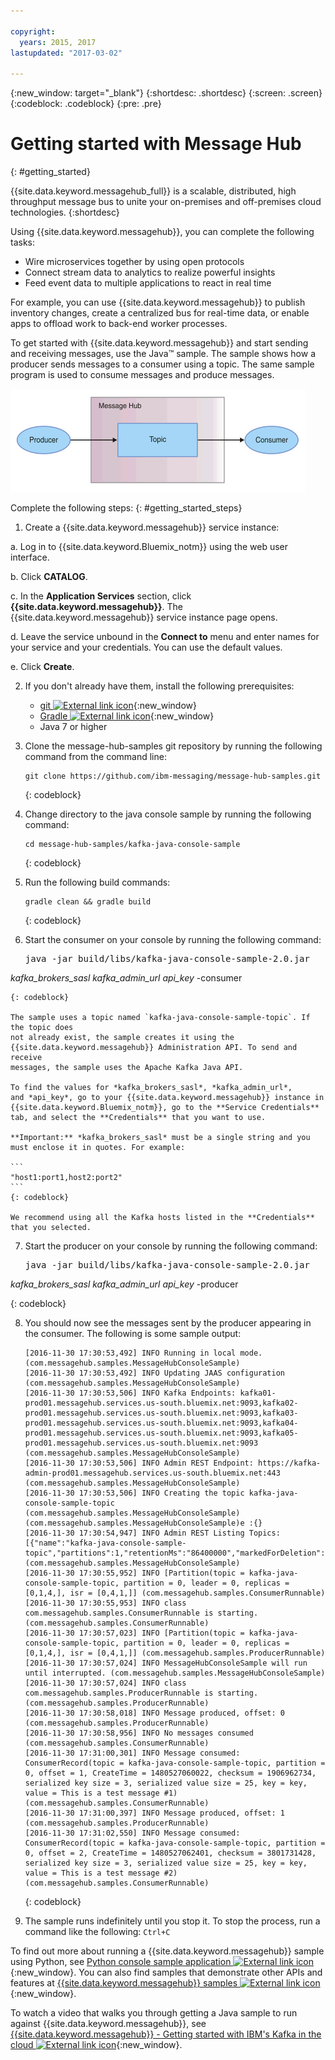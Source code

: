 ```yaml
---

copyright:
  years: 2015, 2017
lastupdated: "2017-03-02"

---
```


{:new_window: target="_blank"}
{:shortdesc: .shortdesc}
{:screen: .screen}
{:codeblock: .codeblock}
{:pre: .pre}

# Getting started with Message Hub
{: #getting_started}


{{site.data.keyword.messagehub_full}} is a scalable,
distributed, high throughput message bus to unite your on-premises and off-premises cloud
technologies.
{:shortdesc}

Using {{site.data.keyword.messagehub}}, you can
complete the following tasks:

* Wire microservices together by using open protocols
* Connect stream data to analytics to realize powerful insights
* Feed event data to multiple applications to react in real time

For example, you can use {{site.data.keyword.messagehub}} to
publish inventory changes, create a centralized bus for real-time data, or enable apps to offload
work to back-end worker processes.

To get started with {{site.data.keyword.messagehub}}
and start sending and receiving messages, use the Java™ sample. The sample shows how a producer sends
messages to a consumer using a topic. The same sample program is used to consume messages and
produce messages.

![Java sample overview diagram](getting_started_sample.gif "Overview diagram of Java sample showing the flow of messages.")


Complete the following steps:
{: #getting_started_steps}
 
1. Create a {{site.data.keyword.messagehub}} service instance:

  a. Log in to {{site.data.keyword.Bluemix_notm}} using the web user interface. 
  
  b. Click **CATALOG**.
  
  c. In the **Application Services** section, click **{{site.data.keyword.messagehub}}**. The {{site.data.keyword.messagehub}} service instance page opens.
  
  d. Leave the service unbound in the **Connect to** menu and enter names for your service and your credentials. You can use the default values.
  
  e. Click **Create**.

2. If you don't already have them, install the following prerequisites:

    * [git ![External link icon](../../icons/launch-glyph.svg "External link icon")](https://git-scm.com/){:new_window}
	* [Gradle ![External link icon](../../icons/launch-glyph.svg "External link icon")](https://gradle.org/){:new_window}
    * Java 7 or higher
 
3. Clone the message-hub-samples git repository by running the following command from the command line:

    ```
    git clone https://github.com/ibm-messaging/message-hub-samples.git
    ```
	{: codeblock}

4. Change directory to the java console sample by running the following command:

    ```
    cd message-hub-samples/kafka-java-console-sample
    ```
	{: codeblock}

5. Run the following build commands:

    ```
    gradle clean && gradle build
    ```
	{: codeblock}

6. Start the consumer on your console by running the following command:

    <pre class="pre">java -jar build/libs/kafka-java-console-sample-2.0.jar
 <var class="keyword varname">kafka_brokers_sasl</var> <var class="keyword varname">kafka_admin_url</var> <var class="keyword varname">api_key</var> -consumer</pre>
 
	{: codeblock}
    
    The sample uses a topic named `kafka-java-console-sample-topic`. If the topic does
    not already exist, the sample creates it using the {{site.data.keyword.messagehub}} Administration API. To send and receive
    messages, the sample uses the Apache Kafka Java API.

    To find the values for *kafka_brokers_sasl*, *kafka_admin_url*,
    and *api_key*, go to your {{site.data.keyword.messagehub}} instance in {{site.data.keyword.Bluemix_notm}}, go to the **Service Credentials** tab, and select the **Credentials** that you want to use.
    
	**Important:** *kafka_brokers_sasl* must be a single string and you must enclose it in quotes. For example:

    ```
    "host1:port1,host2:port2"
    ```
	{: codeblock}

    We recommend using all the Kafka hosts listed in the **Credentials** that you selected.

7. Start the producer on your console by running the following command:
   
   <pre class="pre">java -jar build/libs/kafka-java-console-sample-2.0.jar
 <var class="keyword varname">kafka_brokers_sasl</var> <var class="keyword varname">kafka_admin_url</var> <var class="keyword varname">api_key</var> -producer</pre>
 
 {: codeblock}
  
8. You should now see the messages sent by the producer appearing in the consumer. The following
is some sample output:

    ```
    [2016-11-30 17:30:53,492] INFO Running in local mode. (com.messagehub.samples.MessageHubConsoleSample)
    [2016-11-30 17:30:53,492] INFO Updating JAAS configuration (com.messagehub.samples.MessageHubConsoleSample)
    [2016-11-30 17:30:53,506] INFO Kafka Endpoints: kafka01-prod01.messagehub.services.us-south.bluemix.net:9093,kafka02-prod01.messagehub.services.us-south.bluemix.net:9093,kafka03-prod01.messagehub.services.us-south.bluemix.net:9093,kafka04-prod01.messagehub.services.us-south.bluemix.net:9093,kafka05-prod01.messagehub.services.us-south.bluemix.net:9093 (com.messagehub.samples.MessageHubConsoleSample)
    [2016-11-30 17:30:53,506] INFO Admin REST Endpoint: https://kafka-admin-prod01.messagehub.services.us-south.bluemix.net:443 (com.messagehub.samples.MessageHubConsoleSample)
    [2016-11-30 17:30:53,506] INFO Creating the topic kafka-java-console-sample-topic (com.messagehub.samples.MessageHubConsoleSample)
    (com.messagehub.samples.MessageHubConsoleSample)e :{}
    [2016-11-30 17:30:54,947] INFO Admin REST Listing Topics: [{"name":"kafka-java-console-sample-topic","partitions":1,"retentionMs":"86400000","markedForDeletion":false}] (com.messagehub.samples.MessageHubConsoleSample)
    [2016-11-30 17:30:55,952] INFO [Partition(topic = kafka-java-console-sample-topic, partition = 0, leader = 0, replicas = [0,1,4,], isr = [0,4,1,]] (com.messagehub.samples.ConsumerRunnable)
    [2016-11-30 17:30:55,953] INFO class com.messagehub.samples.ConsumerRunnable is starting. (com.messagehub.samples.ConsumerRunnable)
    [2016-11-30 17:30:57,023] INFO [Partition(topic = kafka-java-console-sample-topic, partition = 0, leader = 0, replicas = [0,1,4,], isr = [0,4,1,]] (com.messagehub.samples.ProducerRunnable)
    [2016-11-30 17:30:57,024] INFO MessageHubConsoleSample will run until interrupted. (com.messagehub.samples.MessageHubConsoleSample)
    [2016-11-30 17:30:57,024] INFO class com.messagehub.samples.ProducerRunnable is starting. (com.messagehub.samples.ProducerRunnable)
    [2016-11-30 17:30:58,018] INFO Message produced, offset: 0 (com.messagehub.samples.ProducerRunnable)
    [2016-11-30 17:30:58,956] INFO No messages consumed (com.messagehub.samples.ConsumerRunnable)
    [2016-11-30 17:31:00,301] INFO Message consumed: ConsumerRecord(topic = kafka-java-console-sample-topic, partition = 0, offset = 1, CreateTime = 1480527060022, checksum = 1906962734, serialized key size = 3, serialized value size = 25, key = key, value = This is a test message #1) (com.messagehub.samples.ConsumerRunnable)
    [2016-11-30 17:31:00,397] INFO Message produced, offset: 1 (com.messagehub.samples.ProducerRunnable)
    [2016-11-30 17:31:02,550] INFO Message consumed: ConsumerRecord(topic = kafka-java-console-sample-topic, partition = 0, offset = 2, CreateTime = 1480527062401, checksum = 3801731428, serialized key size = 3, serialized value size = 25, key = key, value = This is a test message #2) (com.messagehub.samples.ConsumerRunnable)
    ```
	{: codeblock}
	
9. The sample runs indefinitely until you stop it. To stop the process, run a command like the
following: ```Ctrl+C```


To find out more about running a {{site.data.keyword.messagehub}} sample using Python, see [Python console sample application ![External link icon](../../icons/launch-glyph.svg "External link icon")](https://developer.ibm.com/messaging/2017/02/09/new-message-hub-sample-python-console-application/){:new_window}. You can also find samples
that demonstrate other APIs and features at [{{site.data.keyword.messagehub}} samples ![External link icon](../../icons/launch-glyph.svg "External link icon")](https://github.com/ibm-messaging/message-hub-samples){:new_window}.

To watch a video that walks
you through getting a Java sample to run against {{site.data.keyword.messagehub}}, see [{{site.data.keyword.messagehub}} - Getting started with IBM's Kafka in the cloud ![External link icon](../../icons/launch-glyph.svg "External link icon")](https://www.youtube.com/watch?v=tt-bLtFzC_4){:new_window}.

